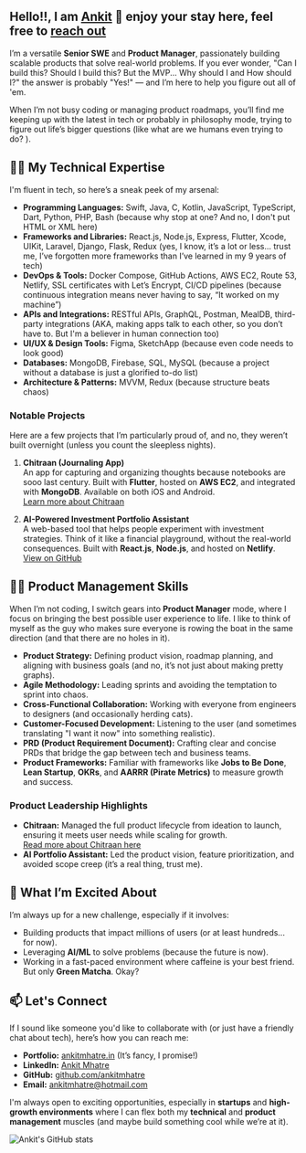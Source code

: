 Hello!!, I am [Ankit](https://ankitmhatre.in) 👋
enjoy your stay here, feel free to [reach out](mailto:ankitmhatre@hotmail.com)
--- 
I’m a versatile **Senior SWE** and **Product Manager**, passionately building scalable products that solve real-world problems. If you ever wonder, "Can I build this? Should I build this? But the MVP... Why should I and How should I?" the answer is probably "Yes!" — and I’m here to help you figure out all of 'em.

When I’m not busy coding or managing product roadmaps, you’ll find me keeping up with the latest in tech or probably in philosophy mode, trying to figure out life’s bigger questions (like what are we humans even trying to do? ).

## 👨‍💻 My Technical Expertise
I'm fluent in tech, so here’s a sneak peek of my arsenal:

- **Programming Languages:** Swift, Java, C, Kotlin, JavaScript, TypeScript, Dart, Python, PHP, Bash (because why stop at one? And no, I don't put HTML or XML here)
- **Frameworks and Libraries:** React.js, Node.js, Express, Flutter, Xcode, UIKit, Laravel, Django, Flask, Redux (yes, I know, it’s a lot or less... trust me, I’ve forgotten more frameworks than I’ve learned in my 9 years of tech)
- **DevOps & Tools:** Docker Compose, GitHub Actions, AWS EC2, Route 53, Netlify, SSL certificates with Let’s Encrypt, CI/CD pipelines (because continuous integration means never having to say, “It worked on my machine”)
- **APIs and Integrations:** RESTful APIs, GraphQL, Postman, MealDB, third-party integrations (AKA, making apps talk to each other, so you don’t have to. But I'm a believer in human connection too)
- **UI/UX & Design Tools:** Figma, SketchApp (because even code needs to look good)
- **Databases:** MongoDB, Firebase, SQL, MySQL (because a project without a database is just a glorified to-do list)
- **Architecture & Patterns:** MVVM, Redux (because structure beats chaos)

### Notable Projects
Here are a few projects that I’m particularly proud of, and no, they weren’t built overnight (unless you count the sleepless nights).

1. **Chitraan (Journaling App)**  
   An app for capturing and organizing thoughts because notebooks are sooo last century. Built with **Flutter**, hosted on **AWS EC2**, and integrated with **MongoDB**. Available on both iOS and Android.  
   [Learn more about Chitraan](http://ankitmhatre.in/projects/chitraan?ref=github-readme)

2. **AI-Powered Investment Portfolio Assistant**  
   A web-based tool that helps people experiment with investment strategies. Think of it like a financial playground, without the real-world consequences. Built with **React.js**, **Node.js**, and hosted on **Netlify**.  
   [View on GitHub](https://github.com/ankitmhatre/2024S-pace-super-kings)

## 🧑‍💼 Product Management Skills
When I’m not coding, I switch gears into **Product Manager** mode, where I focus on bringing the best possible user experience to life. I like to think of myself as the guy who makes sure everyone is rowing the boat in the same direction (and that there are no holes in it).

- **Product Strategy:** Defining product vision, roadmap planning, and aligning with business goals (and no, it’s not just about making pretty graphs).
- **Agile Methodology:** Leading sprints and avoiding the temptation to sprint into chaos.
- **Cross-Functional Collaboration:** Working with everyone from engineers to designers (and occasionally herding cats).
- **Customer-Focused Development:** Listening to the user (and sometimes translating "I want it now" into something realistic).
- **PRD (Product Requirement Document):** Crafting clear and concise PRDs that bridge the gap between tech and business teams.
- **Product Frameworks:** Familiar with frameworks like **Jobs to Be Done**, **Lean Startup**, **OKRs**, and **AARRR (Pirate Metrics)** to measure growth and success.

### Product Leadership Highlights
- **Chitraan:** Managed the full product lifecycle from ideation to launch, ensuring it meets user needs while scaling for growth.  
   [Read more about Chitraan here](http://ankitmhatre.in/projects/chitraan?ref=github-readme)
- **AI Portfolio Assistant:** Led the product vision, feature prioritization, and avoided scope creep (it’s a real thing, trust me).

## 🚀 What I’m Excited About
I’m always up for a new challenge, especially if it involves:
- Building products that impact millions of users (or at least hundreds... for now).
- Leveraging **AI/ML** to solve problems (because the future is now).
- Working in a fast-paced environment where caffeine is your best friend. But only **Green Matcha**. Okay?

## 📫 Let's Connect
If I sound like someone you'd like to collaborate with (or just have a friendly chat about tech), here’s how you can reach me:

- **Portfolio:** [ankitmhatre.in](http://ankitmhatre.in?ref=github-readme) (It’s fancy, I promise!)
- **LinkedIn:** [Ankit Mhatre](https://www.linkedin.com/in/ankitmhatree?ref=github-readme)
- **GitHub:** [github.com/ankitmhatre](https://github.com/ankitmhatre?ref=github-readme)
- **Email:** [ankitmhatre@hotmail.com](mailto:ankitmhatre@hotmail.com)

I'm always open to exciting opportunities, especially in **startups** and **high-growth environments** where I can flex both my **technical** and **product management** muscles (and maybe build something cool while we’re at it).

![Ankit's GitHub stats](https://github-readme-stats.vercel.app/api?username=ankitmhatre&show_icons=true&theme=vue)
